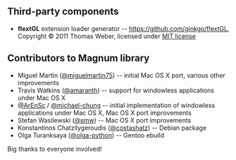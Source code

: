 Third-party components
----------------------

*   **flextGL** extension loader generator -- https://github.com/ginkgo/flextGL,
    Copyright © 2011 Thomas Weber, licensed under
    [MIT license](https://raw.githubusercontent.com/ginkgo/flextGL/master/COPYING)

Contributors to Magnum library
------------------------------

*   Miguel Martin ([@miguelmartin75](https://github.com/miguelmartin75)) --
    initial Mac OS X port, various other improvements
*   Travis Watkins ([@amaranth](https://github.com/amaranth)) -- support for
    windowless applications under Mac OS X
*   [@ArEnSc](https://github.com/ArEnSc) / [@michael-chung](https://github.com/michael-chung) --
    initial implementation of windowless applications under Mac OS X, Mac OS X
    port improvements
*   Stefan Wasilewski ([@smw](https://github.com/smw)) -- Mac OS X port
    improvements
*   Konstantinos Chatzilygeroudis ([@costashatz](https://github.com/costashatz)) --
    Debian package
*   Olga Turanksaya ([@olga-python](https://github.com/olga-python)) -- Gentoo
    ebuild

Big thanks to everyone involved!
